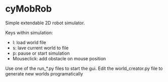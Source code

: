 # cyMobRob

Simple extendable 2D robot simulator.

Keys within simulation:
- l: load world file
- s: lave current world to file
- p: pause or start simulation
- Mouseclick: add obstacle on mouse position

Use one of the run_*.py files to start the gui. Edit the world_creator.py file to generate new worlds programatically
